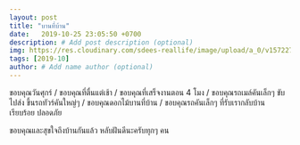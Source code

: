 ```yaml
---
layout: post
title: "บานที่บ้าน"
date:   2019-10-25 23:05:50 +0700
description: # Add post description (optional)
img: https://res.cloudinary.com/sdees-reallife/image/upload/a_0/v1572275251/IMG_9373.jpg # Add image post (optional)
tags: [2019-10]
author: # Add name author (optional)
---
```

ขอบคุณวันศุกร์ / ขอบคุณที่ตื่นแต่เช้า / ขอบคุณที่เสร็จงานตอน 4 โมง / ขอบคุณรถเมล์คันเล็กๆ ขับไปส่ง ขึ้นรถทัวร์คันใหญ่ๆ / ขอบคุณดอกไม้บานที่บ้าน / ขอบคุณรถคันเล็กๆ ที่รับเรากลับบ้าน เรียบร้อย ปลอดภัย

<i class="fa fa-child" style="color:plum"></i>

ขอบคุณและสุขใจถึงบ้านกันแล้ว หลับฝันดีนะครับทุกๆ คน
